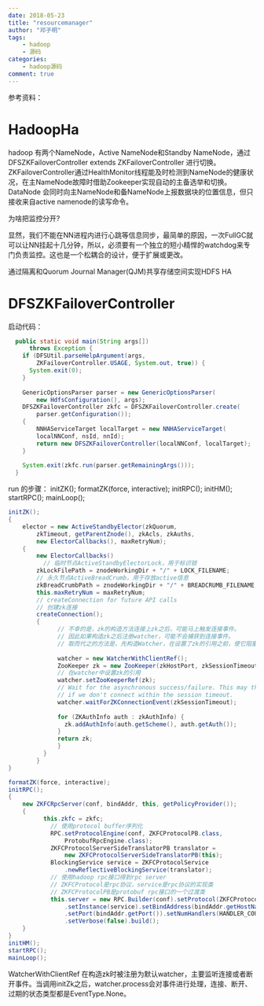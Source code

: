 ```yaml
---
date: 2018-05-23
title: "resourcemanager"
author: "邓子明"
tags:
    - hadoop
    - 源码
categories:
    - hadoop源码
comment: true
---
```



参考资料：

#        HadoopHa

hadoop 有两个NameNode，Active NameNode和Standby NameNode，通过 DFSZKFailoverController extends ZKFailoverController 进行切换。
ZKFailoverController通过HealthMonitor线程能及时检测到NameNode的健康状况，在主NameNode故障时借助Zookeeper实现自动的主备选举和切换。
DataNode 会同时向主NameNode和备NameNode上报数据块的位置信息，但只接收来自active namenode的读写命令。

为啥把监控分开?

显然，我们不能在NN进程内进行心跳等信息同步，最简单的原因，一次FullGC就可以让NN挂起十几分钟，所以，必须要有一个独立的短小精悍的watchdog来专门负责监控。这也是一个松耦合的设计，便于扩展或更改。

通过隔离和Quorum Journal Manager(QJM)共享存储空间实现HDFS HA

# DFSZKFailoverController

启动代码：
```java
  public static void main(String args[])
      throws Exception {
    if (DFSUtil.parseHelpArgument(args, 
        ZKFailoverController.USAGE, System.out, true)) {
      System.exit(0);
    }
    
    GenericOptionsParser parser = new GenericOptionsParser(
        new HdfsConfiguration(), args);
    DFSZKFailoverController zkfc = DFSZKFailoverController.create(
        parser.getConfiguration());
    {
        NNHAServiceTarget localTarget = new NNHAServiceTarget(
        localNNConf, nsId, nnId);
        return new DFSZKFailoverController(localNNConf, localTarget);
    }
    
    System.exit(zkfc.run(parser.getRemainingArgs()));
  }
```

run 的步骤：
initZK();
formatZK(force, interactive);
initRPC();
initHM();
startRPC();
mainLoop();

```java
initZK();
{
    elector = new ActiveStandbyElector(zkQuorum,
        zkTimeout, getParentZnode(), zkAcls, zkAuths,
        new ElectorCallbacks(), maxRetryNum);
    {
    	new ElectorCallbacks()
    	  // 临时节点ActiveStandbyElectorLock，用于标识锁
    	zkLockFilePath = znodeWorkingDir + "/" + LOCK_FILENAME;
    	// 永久节点ActiveBreadCrumb，用于存放active信息
    	zkBreadCrumbPath = znodeWorkingDir + "/" + BREADCRUMB_FILENAME;
    	this.maxRetryNum = maxRetryNum;
    	// createConnection for future API calls
    	// 创建zk连接
    	createConnection();
    	{
    	      // 不幸的是，zk的构造方法连接上zk之后，可能马上触发连接事件。
  			  // 因此如果构造zk之后注册watcher，可能不会捕获到连接事件。
  			  // 取而代之的方法是，先构造Watcher，在设置了zk的引用之前，使它阻塞所有的事件
  			  
  			  watcher = new WatcherWithClientRef();
  			  ZooKeeper zk = new ZooKeeper(zkHostPort, zkSessionTimeout, watcher);
  			  // 在watcher中设置zk的引用
  			  watcher.setZooKeeperRef(zk);
  			  // Wait for the asynchronous success/failure. This may throw an exception
  			  // if we don't connect within the session timeout.
  			  watcher.waitForZKConnectionEvent(zkSessionTimeout);
  			  
  			  for (ZKAuthInfo auth : zkAuthInfo) {
  			    zk.addAuthInfo(auth.getScheme(), auth.getAuth());
  			  }
  			  return zk;
    	      }
    	  }
    	}
}

formatZK(force, interactive);
initRPC();
{
    new ZKFCRpcServer(conf, bindAddr, this, getPolicyProvider());
    {
          this.zkfc = zkfc;
  			// 使用protocol buffer序列化
  			RPC.setProtocolEngine(conf, ZKFCProtocolPB.class,
  			    ProtobufRpcEngine.class);
  			ZKFCProtocolServerSideTranslatorPB translator =
  			    new ZKFCProtocolServerSideTranslatorPB(this);
  			BlockingService service = ZKFCProtocolService
  			    .newReflectiveBlockingService(translator);
  			// 使用hadoop rpc接口得到rpc server
  			// ZKFCProtocol是rpc协议，service是rpc协议的实现类
  			// ZKFCProtocolPB是protobuf rpc接口的一个过渡类
  			this.server = new RPC.Builder(conf).setProtocol(ZKFCProtocolPB.class)
  			    .setInstance(service).setBindAddress(bindAddr.getHostName())
  			    .setPort(bindAddr.getPort()).setNumHandlers(HANDLER_COUNT)
  			    .setVerbose(false).build();
    }
}
initHM();
startRPC();
mainLoop();
```


WatcherWithClientRef 在构造zk时被注册为默认watcher，主要监听连接或者断开事件。当调用initZk之后，watcher.process会对事件进行处理，连接、断开、过期的状态类型都是EventType.None。